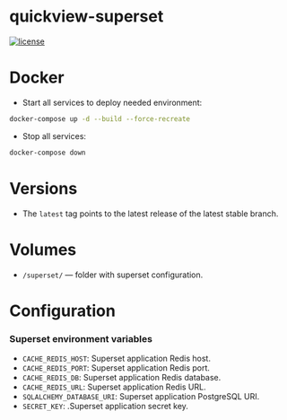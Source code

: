 # quickview-superset

[![license](https://img.shields.io/:license-Apache%202-blue.svg)](https://www.apache.org/licenses/LICENSE-2.0.txt)

# Docker

- Start all services to deploy needed environment:

```bash
docker-compose up -d --build --force-recreate
```

- Stop all services:

```bash
docker-compose down
```

# Versions

- The `latest` tag points to the latest release of the latest stable branch.

# Volumes

- `/superset/` — folder with superset configuration.

# Configuration

### Superset environment variables

- `CACHE_REDIS_HOST`: Superset application Redis host.
- `CACHE_REDIS_PORT`: Superset application Redis port.
- `CACHE_REDIS_DB`: Superset application Redis database.
- `CACHE_REDIS_URL`: Superset application Redis URL.
- `SQLALCHEMY_DATABASE_URI`: Superset application PostgreSQL URI.
- `SECRET_KEY`: .Superset application secret key.
